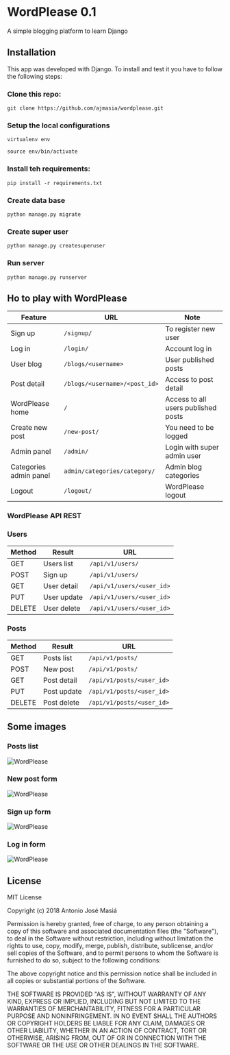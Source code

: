 # WordPlease 0.1

A simple blogging platform to learn Django

## Installation
This app was developed with Django. To install and test it you have to follow the following steps:

### Clone this repo:

`git clone https://github.com/ajmasia/wordplease.git`

### Setup the local configurations

`virtualenv env`

`source env/bin/activate`

### Install teh requirements:
`pip install -r requirements.txt`

### Create data base
`python manage.py migrate`

### Create super user
`python manage.py createsuperuser`

### Run server
`python manage.py runserver`

## Ho to play with WordPlease

| Feature | URL | Note |
| ------- | --- | ---- |
| Sign up | `/signup/` | To register new user|
| Log in | `/login/` | Account log in |
| User blog | `/blogs/<username>` | User published posts |
| Post detail | `/blogs/<username>/<post_id>` | Access to post detail |
| WordPlease home | `/` | Access to all users published posts |
| Create new post | `/new-post/` | You need to be logged |
| Admin panel | `/admin/` | Login with super admin user |
| Categories admin panel | `admin/categories/category/` | Admin blog categories |
| Logout | `/logout/` | WordPlease logout |

### WordPlease API REST

### Users

| Method | Result | URL |
| ------ | ------ | --- |
| GET | Users list | `/api/v1/users/` |
| POST | Sign up | `/api/v1/users/`
| GET | User detail | `/api/v1/users/<user_id>` |
| PUT | User update | `/api/v1/users/<user_id>` |
| DELETE | User delete | `/api/v1/users/<user_id>` |

### Posts
| Method | Result | URL |
| ------ | ------ | --- |
| GET | Posts list | `/api/v1/posts/` |
| POST | New post | `/api/v1/posts/`
| GET | Post detail | `/api/v1/posts/<user_id>` |
| PUT | Post update | `/api/v1/posts/<user_id>` |
| DELETE | Post delete | `/api/v1/posts/<user_id>` |

## Some images

### Posts list

![WordPlease](/Users/ajmasia/Desktop/wordplease/image_readme_wordplease_01.png)

### New post form

![WordPlease](/Users/ajmasia/Desktop/wordplease/image_readme_wordplease_02.png)

### Sign up form

![WordPlease](/Users/ajmasia/Desktop/wordplease/image_readme_wordplease_03.png)

### Log in form

![WordPlease](/Users/ajmasia/Desktop/wordplease/image_readme_wordplease_04.png)

 ## License
 MIT License

Copyright (c) 2018 Antonio José Masiá

Permission is hereby granted, free of charge, to any person obtaining a copy of this software and associated documentation files (the "Software"), to deal in the Software without restriction, including without limitation the rights to use, copy, modify, merge, publish, distribute, sublicense, and/or sell copies of the Software, and to permit persons to whom the Software is furnished to do so, subject to the following conditions:

The above copyright notice and this permission notice shall be included in all copies or substantial portions of the Software.

THE SOFTWARE IS PROVIDED "AS IS", WITHOUT WARRANTY OF ANY KIND, EXPRESS OR IMPLIED, INCLUDING BUT NOT LIMITED TO THE WARRANTIES OF MERCHANTABILITY, FITNESS FOR A PARTICULAR PURPOSE AND NONINFRINGEMENT. IN NO EVENT SHALL THE AUTHORS OR COPYRIGHT HOLDERS BE LIABLE FOR ANY CLAIM, DAMAGES OR OTHER LIABILITY, WHETHER IN AN ACTION OF CONTRACT, TORT OR OTHERWISE, ARISING FROM, OUT OF OR IN CONNECTION WITH THE SOFTWARE OR THE USE OR OTHER DEALINGS IN THE SOFTWARE.